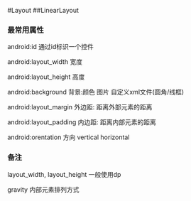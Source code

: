 #Layout
##LinearLayout

### 最常用属性

android:id  通过id标识一个控件

android:layout_width 宽度

android:layout_height 高度

android:background 背景:颜色 图片 自定义xml文件(圆角/线框)

android:layout_margin 外边距: 距离外部元素的距离

android:layout_padding 内边距: 距离内部元素的距离

android:orentation 方向 vertical horizontal

### 备注

layout_width, layout_height  一般使用dp

gravity 内部元素排列方式



